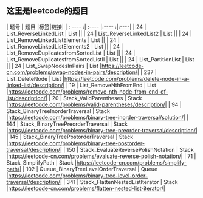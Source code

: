 这里是leetcode的题目
-----------------

|  题号   | 题目  |标签|链接|
| : ----  :| :----  |:----  :|:----|
| 24  | List_ReverseLinkedList |  List ||
| 24  | List_ReverseLinkedList2 |  List ||
| 24  | List_RemoveLinkedListElements |  List ||
| 24  | List_RemoveLinkedListElements2 |  List ||
| 24  | List_RemoveDuplicatesfromSortedList |  List ||
| 24  | List_RemoveDuplicatesfromSortedListII |  List ||
| 24  | List_PartitionList |  List ||
| 24  | List_SwapNodesInPairs |  List |https://leetcode-cn.com/problems/swap-nodes-in-pairs/description/|
| 237  | List_DeleteNode |  List |https://leetcode.com/problems/delete-node-in-a-linked-list/description/|
| 19  | List_RemoveNthFromEnd |  List |https://leetcode.com/problems/remove-nth-node-from-end-of-list/description/|
| 20  | Stack_ValidParentheses |  Stack |https://leetcode.com/problems/valid-parentheses/description/|
| 94  | Stack_BinaryTreeInorderTraversal |  Stack |https://leetcode.com/problems/binary-tree-inorder-traversal/solution/|
| 144  | Stack_BinaryTreePreorderTraversal |  Stack |https://leetcode.com/problems/binary-tree-preorder-traversal/description/|
| 145  | Stack_BinaryTreePostorderTraversal |  Stack |https://leetcode.com/problems/binary-tree-postorder-traversal/description/|
| 150  | Stack_EvaluateReversePolishNotation |  Stack |https://leetcode-cn.com/problems/evaluate-reverse-polish-notation/|
| 71  | Stack_SimplifyPath |  Stack |https://leetcode-cn.com/problems/simplify-path/|
| 102  | Queue_BinaryTreeLevelOrderTraversal |  Queue |https://leetcode.com/problems/binary-tree-level-order-traversal/description/|
| 341  | Stack_FlattenNestedListIterator |  Stack |https://leetcode-cn.com/problems/flatten-nested-list-iterator/|



